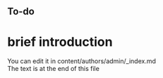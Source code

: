 ## To-do

# brief introduction
You can edit it in content/authors/admin/_index.md  
The text is at the end of this file
